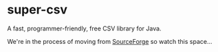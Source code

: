 super-csv
=========

A fast, programmer-friendly, free CSV library for Java.

We're in the process of moving from [SourceForge](https://sourceforge.net/projects/supercsv/) so watch this space...
